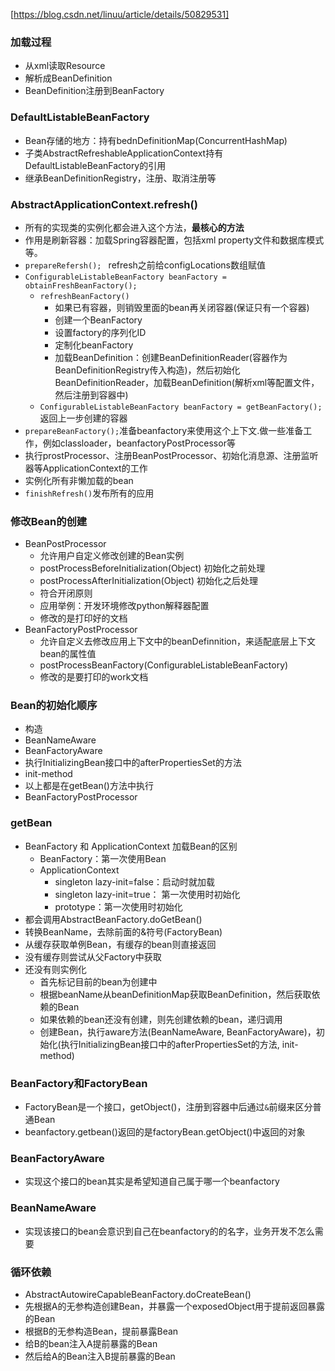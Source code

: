 [https://blog.csdn.net/linuu/article/details/50829531]
### 加载过程
- 从xml读取Resource
- 解析成BeanDefinition
- BeanDefinition注册到BeanFactory

### DefaultListableBeanFactory
- Bean存储的地方：持有bednDefinitionMap(ConcurrentHashMap)
- 子类AbstractRefreshableApplicationContext持有DefaultListableBeanFactory的引用
- 继承BeanDefinitionRegistry，注册、取消注册等

### AbstractApplicationContext.refresh()
- 所有的实现类的实例化都会进入这个方法，**最核心的方法**
- 作用是刷新容器：加载Spring容器配置，包括xml property文件和数据库模式等。
- `prepareRefersh(); ` refresh之前给configLocations数组赋值
- `ConfigurableListableBeanFactory beanFactory = obtainFreshBeanFactory();`
  - `refreshBeanFactory()`
    - 如果已有容器，则销毁里面的bean再关闭容器(保证只有一个容器)
    - 创建一个BeanFactory
    - 设置factory的序列化ID
    - 定制化beanFactory
    - 加载BeanDefinition：创建BeanDefinitionReader(容器作为BeanDefinitionRegistry传入构造)，然后初始化BeanDefinitionReader，加载BeanDefinition(解析xml等配置文件，然后注册到容器中)
  - `ConfigurableListableBeanFactory beanFactory = getBeanFactory();`返回上一步创建的容器
- `prepareBeanFactory();`准备beanfactory来使用这个上下文.做一些准备工作，例如classloader，beanfactoryPostProcessor等
- 执行prostProcessor、注册BeanPostProcessor、初始化消息源、注册监听器等ApplicationContext的工作
- 实例化所有非懒加载的bean
- `finishRefresh()`发布所有的应用

### 修改Bean的创建
- BeanPostProcessor
  - 允许用户自定义修改创建的Bean实例
  - postProcessBeforeInitialization(Object) 初始化之前处理
  - postProcessAfterInitialization(Object)  初始化之后处理
  - 符合开闭原则
  - 应用举例：开发环境修改python解释器配置
  - 修改的是打印好的文档
- BeanFactoryPostProcessor
  - 允许自定义去修改应用上下文中的beanDefinnition，来适配底层上下文bean的属性值
  - postProcessBeanFactory(ConfigurableListableBeanFactory)
  - 修改的是要打印的work文档
  
### Bean的初始化顺序
- 构造
- BeanNameAware
- BeanFactoryAware
- 执行InitializingBean接口中的afterPropertiesSet的方法
- init-method
- 以上都是在getBean()方法中执行
- BeanFactoryPostProcessor

### getBean
- BeanFactory 和 ApplicationContext 加载Bean的区别
  - BeanFactory：第一次使用Bean
  - ApplicationContext
    - singleton lazy-init=false：启动时就加载
    - singleton lazy-init=true： 第一次使用时初始化
    - prototype：第一次使用时初始化
- 都会调用AbstractBeanFactory.doGetBean()
- 转换BeanName，去除前面的&符号(FactoryBean)
- 从缓存获取单例Bean，有缓存的bean则直接返回
- 没有缓存则尝试从父Factory中获取
- 还没有则实例化
  - 首先标记目前的bean为创建中
  - 根据beanName从beanDefinitionMap获取BeanDefinition，然后获取依赖的Bean
  - 如果依赖的bean还没有创建，则先创建依赖的bean，递归调用
  - 创建Bean，执行aware方法(BeanNameAware, BeanFactoryAware)，初始化(执行InitializingBean接口中的afterPropertiesSet的方法, init-method)
  
### BeanFactory和FactoryBean
- FactoryBean是一个接口，getObject()，注册到容器中后通过`&`前缀来区分普通Bean
- beanfactory.getbean()返回的是factoryBean.getObject()中返回的对象

### BeanFactoryAware
- 实现这个接口的bean其实是希望知道自己属于哪一个beanfactory
### BeanNameAware
- 实现该接口的bean会意识到自己在beanfactory的的名字，业务开发不怎么需要


### 循环依赖
- AbstractAutowireCapableBeanFactory.doCreateBean()
- 先根据A的无参构造创建Bean，并暴露一个exposedObject用于提前返回暴露的Bean
- 根据B的无参构造Bean，提前暴露Bean
- 给B的bean注入A提前暴露的Bean
- 然后给A的Bean注入B提前暴露的Bean
